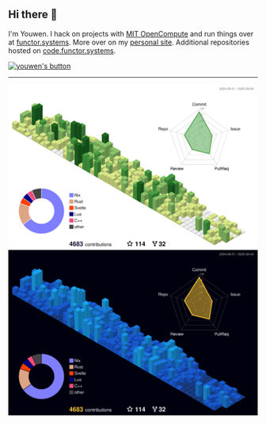 ## Hi there 🦀

I'm Youwen. I hack on projects with [MIT
OpenCompute](https://www.mit.edu/~ajzd/opencompute/) and run things over at
[functor.systems](https://functor.systems). More over on my [personal
site](https://web.youwen.dev). Additional repositories hosted on
[code.functor.systems](https://code.functor.systems).

<a href="https://web.youwen.dev"><img alt="youwen's button" src="https://web.youwen.dev/static/logo/button.png" width="88px"></a>

---

<img align="center" src="https://github.com/youwen5/youwen5/blob/main/profile-3d-contrib/profile-green-animate.svg#gh-light-mode-only">
<img align="center" src="https://github.com/youwen5/youwen5/blob/main/profile-3d-contrib/profile-night-view.svg#gh-dark-mode-only">
